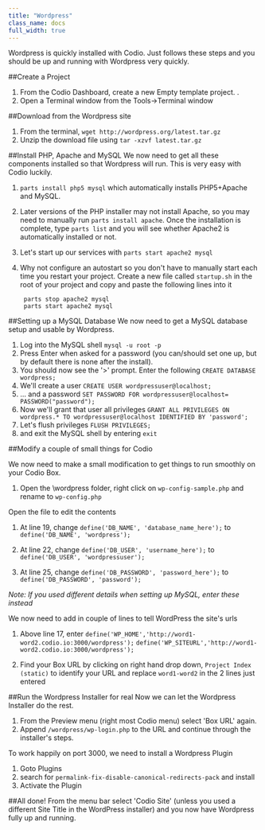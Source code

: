 ```yaml
---
title: "Wordpress"
class_name: docs
full_width: true
---
```



Wordpress is quickly installed with Codio. Just follows these steps and you should be up and running with Wordpress very quickly.

##Create a Project

1. From the Codio Dashboard, create a new Empty template project. .
1. Open a Terminal window from the Tools->Terminal window

##Download from the Wordpress site

1. From the terminal, `wget http://wordpress.org/latest.tar.gz` 
1. Unzip the download file using `tar -xzvf latest.tar.gz`



##Install PHP, Apache and MySQL
We now need to get all these components installed so that Wordpress will run. This is very easy with Codio luckily.

1. `parts install php5 mysql` which automatically installs PHP5+Apache and MySQL.
1. Later versions of the PHP installer may not install Apache, so you may need to manually run `parts install apache`. Once the installation is complete, type `parts list` and you will see whether Apache2 is automatically installed or not.
1. Let's start up our services with `parts start apache2 mysql`
1. Why not configure an autostart so you don't have to manually start each time you restart your project. Create a new file called `startup.sh` in the root of your project and copy and paste the following lines into it

        parts stop apache2 mysql
        parts start apache2 mysql


##Setting up a MySQL Database
We now need to get a MySQL database setup and usable by Wordpress.

1. Log into the MySQL shell `mysql -u root -p`
1. Press Enter when asked for a password (you can/should set one up, but by default there is none after the install).
1. You should now see the '>' prompt. Enter the following `CREATE DATABASE wordpress;`
1. We'll create a user `CREATE USER wordpressuser@localhost;`
1. ... and a password `SET PASSWORD FOR wordpressuser@localhost= PASSWORD("password");`
1. Now we'll grant that user all privileges `GRANT ALL PRIVILEGES ON wordpress.* TO wordpressuser@localhost IDENTIFIED BY 'password';`
1. Let's flush privileges `FLUSH PRIVILEGES;`
1. and exit the MySQL shell by entering `exit`

##Modify a couple of small things for Codio

We now need to make a small modification to get things to run smoothly on your Codio Box. 

1. Open the \wordpress folder, right click on `wp-config-sample.php` and rename to `wp-config.php`

Open the file to edit the contents

1. At line 19, change `define('DB_NAME', 'database_name_here');` to `define('DB_NAME', 'wordpress');`

1. At line 22, change `define('DB_USER', 'username_here');` to `define('DB_USER', 'wordpressuser');`

1. At line 25, change `define('DB_PASSWORD', 'password_here');` to `define('DB_PASSWORD', 'password');`


*Note: If you used different details when setting up MySQL, enter these instead*

We now need to add in couple of lines to tell WordPress the site's urls

1. Above line 17, enter 
    `define('WP_HOME','http://word1-word2.codio.io:3000/wordpress');`
    `define('WP_SITEURL','http://word1-word2.codio.io:3000/wordpress');`

1. Find your Box URL by clicking on right hand drop down, `Project Index (static)` to identify your URL and replace `word1-word2` in the 2 lines just entered


##Run the Wordpress Installer for real
Now we can let the Wordpress Installer do the rest. 

1. From the Preview menu (right most Codio menu) select 'Box URL' again.
1. Append `/wordpress/wp-login.php` to the URL and continue through the installer's steps.


To work happily on port 3000, we need to install a Wordpress Plugin

1. Goto Plugins
1. search for `permalink-fix-disable-canonical-redirects-pack` and install
1. Activate the Plugin


##All done!
From the menu bar select 'Codio Site' (unless you used a different Site Title in the WordPress installer) and you now have Wordpress fully up and running.

